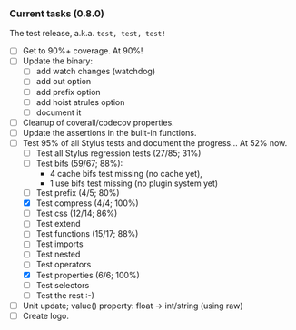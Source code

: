 ### Current tasks (0.8.0)

The test release, a.k.a. `test, test, test!`

 - [ ] Get to 90%+ coverage.  At 90%!
 - [ ] Update the binary:
    - [ ] add watch changes (watchdog)
    - [ ] add out option
    - [ ] add prefix option
    - [ ] add hoist atrules option
    - [ ] document it
 - [ ] Cleanup of coverall/codecov properties.
 - [ ] Update the assertions in the built-in functions.
 - [ ] Test 95% of all Stylus tests and document the progress...  At 52% now.
     - [ ] Test all Stylus regression tests (27/85; 31%)
     - [ ] Test bifs (59/67; 88%):
         - 4 cache bifs test missing (no cache yet), 
         - 1 use bifs test missing (no plugin system yet) 
     - [ ] Test prefix (4/5; 80%)
     - [x] Test compress (4/4; 100%)
     - [ ] Test css (12/14; 86%)
     - [ ] Test extend
     - [ ] Test functions (15/17; 88%)
     - [ ] Test imports
     - [ ] Test nested
     - [ ] Test operators
     - [x] Test properties (6/6; 100%)
     - [ ] Test selectors
     - [ ] Test the rest :-)
 - [ ] Unit update; value() property: float -> int/string (using raw)
 - [ ] Create logo.
